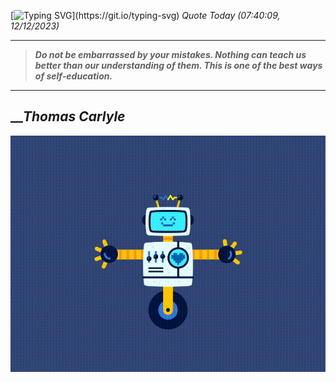 [![Typing SVG](https://readme-typing-svg.herokuapp.com?font=Press+Start+2P&color=C2F784&size=35&width=900&height=100&lines=Hello+World%2C+I'm+Hung+!)](https://git.io/typing-svg) 
_Quote Today (07:40:09, 12/12/2023)_
___
>**_Do not be embarrassed by your mistakes. Nothing can teach us better than our understanding of them. This is one of the best ways of self-education._**
___

## __**_Thomas Carlyle_**

![RobotDance](src/assets/images/robot-dancing-dribble.gif?style=center)
